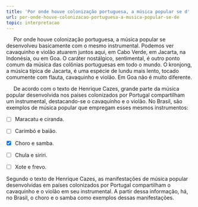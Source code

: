 ```yaml
---
title: 'Por onde houve colonização portuguesa, a música popular se d'
url: por-onde-houve-colonizacao-portuguesa-a-musica-popular-se-de
topic: interpretacao
---
```



     Por onde houve colonização portuguesa, a música popular se desenvolveu basicamente com o mesmo instrumental. Podemos ver cavaquinho e violão atuarem juntos aqui, em Cabo Verde, em Jacarta, na Indonésia, ou em Goa. O caráter nostálgico, sentimental, é outro ponto comum da música das colônias portuguesas em todo o mundo. O kronjong, a música típica de Jacarta, é uma espécie de lundu mais lento, tocado comumente com flauta, cavaquinho e violão. Em Goa não é muito diferente.

     De acordo com o texto de Henrique Cazes, grande parte da música popular desenvolvida nos países colonizados por Portugal compartilham um instrumental, destacando-se o cavaquinho e o violão. No Brasil, são exemplos de música popular que empregam esses mesmos instrumentos:



- [ ] Maracatu e ciranda.
- [ ] Carimbó e baião.
- [x] Choro e samba.
- [ ] Chula e siriri.
- [ ] Xote e frevo.


Segundo o texto de Henrique Cazes, as manifestações de música popular desenvolvidas em países colonizados por Portugal compartilham o cavaquinho e o violão em seu instrumental. A partir dessa informação, há, no Brasil, o choro e o samba como exemplos dessas manifestações.
